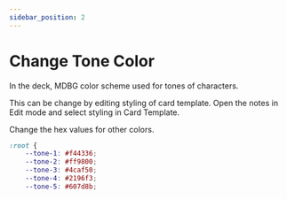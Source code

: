 ```yaml
---
sidebar_position: 2
---
```


# Change Tone Color

In the deck, MDBG color scheme used for tones of characters.

This can be change by editing styling of card template. Open the notes in Edit mode and select styling in Card Template.

Change the hex values for other colors.

```css
:root {
    --tone-1: #f44336;
    --tone-2: #ff9800;
    --tone-3: #4caf50;
    --tone-4: #2196f3;
    --tone-5: #607d8b;
```